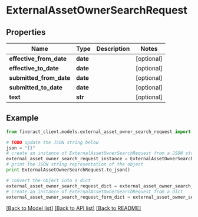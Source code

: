 # ExternalAssetOwnerSearchRequest


## Properties

Name | Type | Description | Notes
------------ | ------------- | ------------- | -------------
**effective_from_date** | **date** |  | [optional] 
**effective_to_date** | **date** |  | [optional] 
**submitted_from_date** | **date** |  | [optional] 
**submitted_to_date** | **date** |  | [optional] 
**text** | **str** |  | [optional] 

## Example

```python
from fineract_client.models.external_asset_owner_search_request import ExternalAssetOwnerSearchRequest

# TODO update the JSON string below
json = "{}"
# create an instance of ExternalAssetOwnerSearchRequest from a JSON string
external_asset_owner_search_request_instance = ExternalAssetOwnerSearchRequest.from_json(json)
# print the JSON string representation of the object
print ExternalAssetOwnerSearchRequest.to_json()

# convert the object into a dict
external_asset_owner_search_request_dict = external_asset_owner_search_request_instance.to_dict()
# create an instance of ExternalAssetOwnerSearchRequest from a dict
external_asset_owner_search_request_form_dict = external_asset_owner_search_request.from_dict(external_asset_owner_search_request_dict)
```
[[Back to Model list]](../README.md#documentation-for-models) [[Back to API list]](../README.md#documentation-for-api-endpoints) [[Back to README]](../README.md)



